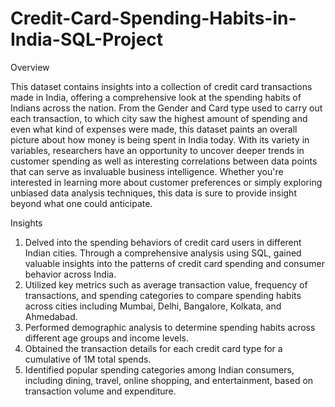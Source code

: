# Credit-Card-Spending-Habits-in-India-SQL-Project

Overview

This dataset contains insights into a collection of credit card transactions made in India, offering a comprehensive look at the spending habits of Indians across the nation. From the Gender and Card type used to carry out each transaction, to which city saw the highest amount of spending and even what kind of expenses were made, this dataset paints an overall picture about how money is being spent in India today. With its variety in variables, researchers have an opportunity to uncover deeper trends in customer spending as well as interesting correlations between data points that can serve as invaluable business intelligence. Whether you're interested in learning more about customer preferences or simply exploring unbiased data analysis techniques, this data is sure to provide insight beyond what one could anticipate.

Insights
1. Delved into the spending behaviors of credit card users in different Indian cities. Through a comprehensive analysis using SQL, gained valuable insights into the patterns of credit card spending and consumer behavior across India.
2. Utilized key metrics such as average transaction value, frequency of transactions, and spending categories to compare spending habits across cities including Mumbai, Delhi, Bangalore, Kolkata, and Ahmedabad.
3. Performed demographic analysis to determine spending habits across different age groups and income levels.
4. Obtained the transaction details for each credit card type for a cumulative of 1M total spends.
5. Identified popular spending categories among Indian consumers, including dining, travel, online shopping, and entertainment, based on transaction volume and expenditure.
